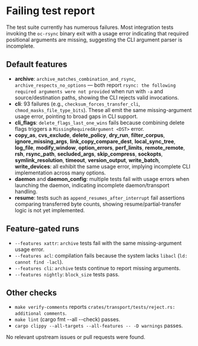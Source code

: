# Failing test report

The test suite currently has numerous failures. Most integration tests invoking the `oc-rsync` binary exit with a usage error indicating that required positional arguments are missing, suggesting the CLI argument parser is incomplete.

## Default features

- **archive**: `archive_matches_combination_and_rsync`, `archive_respects_no_options` — both report `rsync: the following required arguments were not provided` when run with `-a` and source/destination paths, showing the CLI rejects valid invocations.
- **cli**: 93 failures (e.g., `checksum_forces_transfer_cli`, `chmod_masks_file_type_bits`). These all emit the same missing-argument usage error, pointing to broad gaps in CLI support.
- **cli_flags**: `delete_flags_last_one_wins` fails because combining delete flags triggers a `MissingRequiredArgument <DST>` error.
- **copy_as**, **cvs_exclude**, **delete_policy**, **dry_run**, **filter_corpus**, **ignore_missing_args**, **link_copy_compare_dest**, **local_sync_tree**, **log_file**, **modify_window**, **option_errors**, **perf_limits**, **remote_remote**, **rsh**, **rsync_path**, **secluded_args**, **skip_compress**, **sockopts**, **symlink_resolution**, **timeout**, **version_output**, **write_batch**, **write_devices**: all exhibit the same usage error, implying incomplete CLI implementation across many options.
- **daemon** and **daemon_config**: multiple tests fail with usage errors when launching the daemon, indicating incomplete daemon/transport handling.
- **resume**: tests such as `append_resumes_after_interrupt` fail assertions comparing transferred byte counts, showing resume/partial-transfer logic is not yet implemented.

## Feature-gated runs

- `--features xattr`: `archive` tests fail with the same missing-argument usage error.
- `--features acl`: compilation fails because the system lacks `libacl` (`ld: cannot find -lacl`).
- `--features cli`: `archive` tests continue to report missing arguments.
- `--features nightly`: `block_size` tests pass.

## Other checks

- `make verify-comments` reports `crates/transport/tests/reject.rs: additional comments`.
- `make lint` (cargo fmt --all --check) passes.
- `cargo clippy --all-targets --all-features -- -D warnings` passes.

No relevant upstream issues or pull requests were found.
